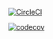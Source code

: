 [![CircleCI](https://circleci.com/gh/rsingh33/spring5-mongo-recipe-app.svg?style=svg)](https://circleci.com/gh/rsingh33/spring5-mongo-recipe-app)

[![codecov](https://codecov.io/gh/rsingh33/spring5-mongo-recipe-app/branch/master/graph/badge.svg)](https://codecov.io/gh/rsingh33/spring5-mongo-recipe-app)

